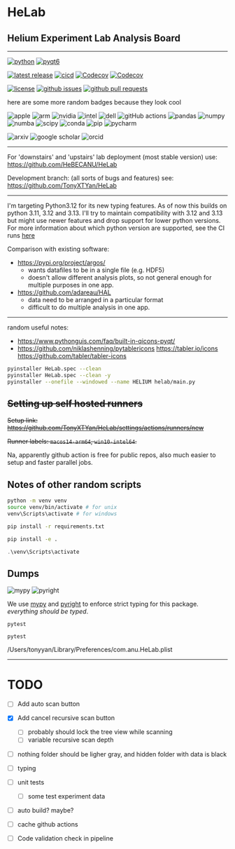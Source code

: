 # $\text{HeLab}$
## $\textbf{H}\text{elium}$ $\textbf{E}\text{xperiment}$ $\textbf{L}\text{ab}$ $\textbf{A}\text{nalysis}$ $\textbf{B}\text{oard}$

---


<!-- ## **H**elium **E**xperiment **L**ab **A**nalysis **B**oard -->

<!-- **H**elium **E**xperiment **L**ab **I**nformation **U**nified **M**anager -->

[![python](https://img.shields.io/badge/python-3.12-blue.svg?style=flat&logo=python&logoColor=white)](https://docs.python.org/3/whatsnew/3.12.html)
[![pyqt6](https://img.shields.io/badge/pyqt-6-000000.svg?style=flat&logo=qt&logoColor=white)](https://www.riverbankcomputing.com/static/Docs/PyQt6/introduction.html)

[![latest release](https://img.shields.io/github/v/release/TonyXTYan/HeLab?label=latest%20release)](https://github.com/TonyXTYan/HeLab/releases/latest)
[![cicd](https://img.shields.io/github/actions/workflow/status/TonyXTYan/HeLab/dev-cicd.yml?label=ci%20cd&logo=githubactions&logoColor=white)](https://github.com/TonyXTYan/HeLab/actions/workflows/dev-cicd.yml)
[![Codecov](https://img.shields.io/codecov/c/github/TonyXTYan/HeLab?token=0MN7A91LDZ&logo=codecov&logoColor=white)](https://app.codecov.io/gh/TonyXTYan/HeLab/)
[![Codecov](https://img.shields.io/codecov/c/github/TonyXTYan/HeLab/branch/dev?token=0MN7A91LDZ&label=dev%20coverage&logo=codecov&logoColor=white)](https://app.codecov.io/gh/TonyXTYan/HeLab/tree/dev)
<!-- [![codecov](https://codecov.io/github/TonyXTYan/HeLab/graph/badge.svg?token=0MN7A91LDZ)](https://codecov.io/github/TonyXTYan/HeLab) -->
<!-- [![codecov](https://codecov.io/github/TonyXTYan/HeLab/branch/dev/graph/badge.svg?token=0MN7A91LDZ)](https://codecov.io/github/TonyXTYan/HeLab) -->



<!-- ![Gitlab Code Coverage](https://img.shields.io/gitlab/pipeline-coverage/github.com%2FTonyXTYan%2FHeLab) -->


<!-- [![tests](https://img.shields.io/github/actions/workflow/status/TonyXTYan/HeLab/ci.yml?label=tests&logo=github&logoColor=white)](https://github.com/TonyXTYan/HeLab/actions/workflows/ci.yml) -->
<!-- [![release](https://img.shields.io/github/actions/workflow/status/TonyXTYan/HeLab/cd.yml?label=release&logo=github&logoColor=white)](https://github.com/TonyXTYan/HeLab/actions/workflows/cd.yml) -->
<!-- [![release](https://img.shields.io/github/actions/workflow/status/TonyXTYan/HeLab/sh-ci.yml?label=SH%20dev%20CI&logo=githubactions&logoColor=white)](https://github.com/TonyXTYan/HeLab/actions/workflows/sh-ci.yml) -->
<!-- [![release](https://img.shields.io/github/actions/workflow/status/TonyXTYan/HeLab/sh-cd.yml?label=SH%20dev%20CD&logo=githubactions&logoColor=white)](https://github.com/TonyXTYan/HeLab/actions/workflows/sh-cd.yml) -->
<!-- [![release](https://img.shields.io/github/actions/workflow/status/TonyXTYan/HeLab/sh-cicd.yml?label=SH%20dev%20CI%20CD&logo=githubactions&logoColor=white)](https://github.com/TonyXTYan/HeLab/actions/workflows/sh-cicd.yml) -->
<!-- [![CI](https://github.com/TonyXTYan/HeLab/actions/workflows/ci.yml/badge.svg)](https://github.com/TonyXTYan/HeLab/actions/workflows/ci.yml) -->
<!-- [![CD](https://github.com/TonyXTYan/HeLab/actions/workflows/cd.yml/badge.svg)](https://github.com/TonyXTYan/HeLab/actions/workflows/cd.yml) -->
<!-- [![Latest Stable Release](https://img.shields.io/github/v/release/TonyXTYan/HeLab?label=latest%20stable%20release)](https://github.com/TonyXTYan/HeLab/releases/latest) -->
<!-- [![Latest Pre-release](https://img.shields.io/github/v/release/TonyXTYan/HeLab?include_prereleases&label=latest%20pre-release)](https://github.com/TonyXTYan/HeLab/releases) -->


[![license](https://img.shields.io/github/license/TonyXTYan/HeLab?color=blue)]()
[![github issues](https://img.shields.io/github/issues/TonyXTYan/HeLab?&logo=github&logoColor=white)](https://github.com/TonyXTYan/HeLab/issues)
[![github pull requests](https://img.shields.io/github/issues-pr/TonyXTYan/HeLab?&logo=github&logoColor=white)](https://github.com/TonyXTYan/HeLab/pulls)

here are some more random badges because they look cool

![apple](https://img.shields.io/badge/apple-f5f5f5.svg?logo=apple&logoColor=black) 
![arm](https://img.shields.io/badge/arm-f5f5f5.svg?logo=arm&logoColor=black)
![nvidia](https://img.shields.io/badge/nvidia-f5f5f5.svg?logo=nvidia&logoColor=black)
![intel](https://img.shields.io/badge/intel-f5f5f5?logo=intel&logoColor=black)
![dell](https://img.shields.io/badge/dell-f5f5f5?logo=dell&logoColor=black)
![gitHub actions](https://img.shields.io/badge/github%20actions-f5f5f5.svg?logo=githubactions&logoColor=black)
![pandas](https://img.shields.io/badge/pandas-f5f5f5.svg?logo=pandas&logoColor=black)
![numpy](https://img.shields.io/badge/numpy-f5f5f5.svg?logo=numpy&logoColor=black)
![numba](https://img.shields.io/badge/numba-f5f5f5.svg?logo=numba&logoColor=black)
![scipy](https://img.shields.io/badge/scipy-f5f5f5.svg?logo=scipy&logoColor=black)
![conda](https://img.shields.io/badge/conda-f5f5f5.svg?logo=anaconda&logoColor=black)
![pip](https://img.shields.io/badge/pip-f5f5f5.svg?logo=pypi&logoColor=black)
![pycharm](https://img.shields.io/badge/pycharm-f5f5f5?logo=pycharm&logoColor=black)


![arxiv](https://img.shields.io/badge/arxiv-f5f5f5?logo=arxiv&logoColor=black)
![google scholar](https://img.shields.io/badge/google%20scholar-f5f5f5?logo=googlescholar&logoColor=black)
![orcid](https://img.shields.io/badge/orcid-f5f5f5?logo=orcid&logoColor=black)


<!-- ![Windows](https://img.shields.io/badge/Windows-0078D6?logo=microsoft&logoColor=white) -->

---

For 'downstairs' and 'upstairs' lab deployment (most stable version) use: https://github.com/HeBECANU/HeLab

Development branch: (all sorts of bugs and features) see: https://github.com/TonyXTYan/HeLab 


---

I'm targeting Python3.12 for its new typing features. As of now this builds on python 3.11, 3.12 and 3.13. I'll try to maintain compatibility with 3.12 and 3.13 but might use newer features and drop support for lower python versions. For more information about which python version are supported, see the CI runs [here](https://github.com/TonyXTYan/HeLab/actions)
<!-- maybe it would also work on Python 3.11? See CI run [here](https://github.com/TonyXTYan/HELIUM/actions/runs/11605700722) -->



Comparison with existing software:
- https://pypi.org/project/argos/ 
  - wants datafiles to be in a single file (e.g. HDF5)
  - doesn't allow different analysis plots, so not general enough for multiple purposes in one app.
- https://github.com/adareau/HAL
  - data need to be arranged in a particular format
  - difficult to do multiple analysis in one app. 


--- 
random useful notes:
- https://www.pythonguis.com/faq/built-in-qicons-pyqt/
- https://github.com/niklashenning/pytablericons  https://tabler.io/icons https://github.com/tabler/tabler-icons

```bash
pyinstaller HeLab.spec --clean
pyinstaller HeLab.spec --clean -y 
pyinstaller --onefile --windowed --name HELIUM helab/main.py
```


## ~~Setting up self hosted runners~~
~~Setup link: https://github.com/TonyXTYan/HeLab/settings/actions/runners/new~~

~~Runner labels: `macos14-arm64`, `win10-intel64`.~~

Na, apparently github action is free for public repos, also much easier to setup and faster parallel jobs.



## Notes of other random scripts


```bash
python -m venv venv
source venv/bin/activate # for unix
venv\Scripts\activate # for windows
```

```bash
pip install -r requirements.txt
```

```bash
pip install -e .
```

```PowerShell
.\venv\Scripts\activate
```


## Dumps

![mypy](https://img.shields.io/badge/mypy-f5f5f5.svg?logo=mypy&logoColor=black)
![pyright](https://img.shields.io/badge/pyright-f5f5f5.svg?logo=pyright&logoColor=black)

We use [mypy]() and [pyright]() to enforce strict typing for this package. 
*everything should be typed*.


```
pytest
```

```
pytest
```

/Users/tonyyan/Library/Preferences/com.anu.HeLab.plist


---
# TODO

- [ ] Add auto scan button 

- [x] Add cancel recursive scan button
  - [ ] probably should lock the tree view while scanning
  - [ ] variable recursive scan depth
  
- [ ] nothing folder should be ligher gray, and hidden folder with data is black 

- [ ] typing

- [ ] unit tests

    - [ ] some test experiment data

- [ ] auto build? maybe?

- [ ] cache github actions

    



- [ ] Code validation check in pipeline